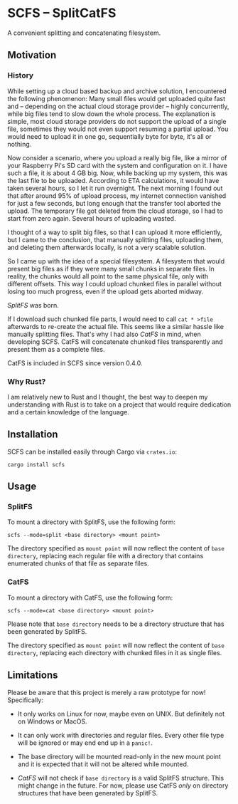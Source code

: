 # SCFS – SplitCatFS

A convenient splitting and concatenating filesystem.

## Motivation

### History

While setting up a cloud based backup and archive solution, I encountered the
following phenomenon: Many small files would get uploaded quite fast and –
depending on the actual cloud storage provider – highly concurrently, while
big files tend to slow down the whole process. The explanation is simple, most
cloud storage providers do not support the upload of a single file, sometimes
they would not even support resuming a partial upload. You would need to
upload it in one go, sequentially byte for byte, it's all or nothing.

Now consider a scenario, where you upload a really big file, like a mirror of
your Raspberry Pi's SD card with the system and configuration on it. I have
such a file, it is about 4 GB big. Now, while backing up my system, this was
the last file to be uploaded. According to ETA calculations, it would have
taken several hours, so I let it run overnight. The next morning I found out
that after around 95% of upload process, my internet connection vanished for
just a few seconds, but long enough that the transfer tool aborted the upload.
The temporary file got deleted from the cloud storage, so I had to start from
zero again. Several hours of uploading wasted.

I thought of a way to split big files, so that I can upload it more
efficiently, but I came to the conclusion, that manually splitting files,
uploading them, and deleting them afterwards locally, is not a very scalable
solution.

So I came up with the idea of a special filesystem. A filesystem that would
present big files as if they were many small chunks in separate files. In
reality, the chunks would all point to the same physical file, only with
different offsets. This way I could upload chunked files in parallel without
losing too much progress, even if the upload gets aborted midway.

*SplitFS* was born.

If I download such chunked file parts, I would need to call `cat * >file`
afterwards to re-create the actual file. This seems like a similar hassle like
manually splitting files. That's why I had also *CatFS* in mind, when
developing SCFS. CatFS will concatenate chunked files transparently and
present them as a complete files.

CatFS is included in SCFS since version 0.4.0.


### Why Rust?

I am relatively new to Rust and I thought, the best way to deepen my
understanding with Rust is to take on a project that would require dedication
and a certain knowledge of the language.

## Installation

SCFS can be installed easily through Cargo via `crates.io`:

    cargo install scfs

## Usage

### SplitFS

To mount a directory with SplitFS, use the following form:

    scfs --mode=split <base directory> <mount point>

The directory specified as `mount point` will now reflect the content of `base
directory`, replacing each regular file with a directory that contains
enumerated chunks of that file as separate files.

### CatFS

To mount a directory with CatFS, use the following form:

    scfs --mode=cat <base directory> <mount point>

Please note that `base directory` needs to be a directory structure that has
been generated by SplitFS.

The directory specified as `mount point` will now reflect the content of `base
directory`, replacing each directory with chunked files in it as single files.

## Limitations

Please be aware that this project is merely a raw prototype for now!
Specifically:

-   It only works on Linux for now, maybe even on UNIX. But definitely not on
    Windows or MacOS.

-   It can only work with directories and regular files. Every other file type
    will be ignored or may end end up in a `panic!`.

-   The base directory will be mounted read-only in the new mount point and it
    is expected that it will not be altered while mounted.

-   *CatFS* will not check if `base directory` is a valid SplitFS structure.
    This might change in the future. For now, please use CatFS *only* on
    directory structures that have been generated by SplitFS.

